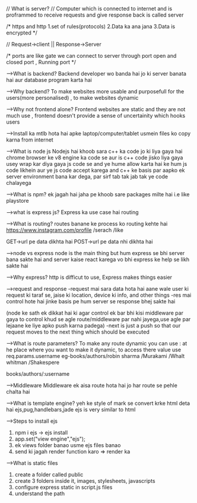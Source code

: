 // What is server?
// Computer which is connected to internet and is proframmed to receive requests and give response back is called server


/*  https and http
  1.set of rules(protocols) 
  2.Data ka ana jana
  3.Data is encrypted
 */


// Request->client || Response->Server


/* ports are like gate
 we can connect to server through port
 open and closed port , Running port */


-->What is backend?
Backend developer wo banda hai jo ki server banata hai aur database program karta hai


-->Why backend?
To make websites more usable and purposefull for the users(more personalised) , to make websites dynamic


-->Why not frontend alone?
Frontend websites are static and they are not much use , frontend doesn't provide a sense of uncertainity which hooks users 

-->Install ka mtlb hota hai apke laptop/computer/tablet usmein files ko copy karna from internet 


-->What is node js
Nodejs hai khoob sara c++ ka code jo ki liya gaya hai chrome browser ke v8 engine ka code se aur is c++ code jisko liya gaya usey wrap kar diya gaya js code se and ye hume allow karta hai ke hum js code likhein aur ye js code accept karega and c++ ke basis par aapko ek server environment bana kar dega, par sirf tab tak jab tak ye code chalayega

-->What is npm?
ek jagah hai jaha pe khoob sare packages milte hai i.e like playstore


-->what is express js?
Express ka use case hai routing

-->What is routing?
routes banane ke process ko routing kehte hai
https://www.instagram.com/profile
                         /serach
                         /like

GET->url pe data dikhta hai 
POST->url pe data nhi dikhta hai

-->node vs express
node is the main thing but hum express se bhi server bana sakte hai and server kaise react karega vo bhi express ke help se likh sakte hai

-->Why express?
http is difficut to use, Express makes things easier

-->request and response
-request mai sara data hota hai aane wale user ki request ki taraf se, jaise ki location, device ki info, and other things
-res mai control hote hai jinke basis pe hum server se response bhej sakte hai

(node ke sath ek dikkat hai ki agar control ek bar bhi kisi middleware par gaya to control khud se agle route/middleware par nahi jayega,use agle par lejaane ke liye apko push karna padega)
-next is just a push so that our request moves to the next thing which should be executed

-->What is route parameters?
To make any route dynamic you can use : at he place where you want to make it dynamic, to access there value use req.params.username
eg-books/authors/robin sharma
                /Murakami
                /Whalt whitman
                /Shakespere

  books/authors/:username   

  -->Middleware
  Middleware ek aisa route hota hai jo har route se pehle chalta hai

  -->What is template engine?
  yeh ke style of mark se convert krke html deta hai
  ejs,pug,handlebars,jade
  ejs is very similar to html

  -->Steps to install ejs
  1. npm i ejs -> ejs install
  2. app.set("view engine","ejs");
  3. ek views folder banao usme ejs files banao
  4. send ki jagah render function karo => render ka 

  -->What is static files
  1. create a folder called public
  2. create 3 folders inside it, images, stylesheets, javascripts
  3. configure express static in script.js files
  4. understand the path











